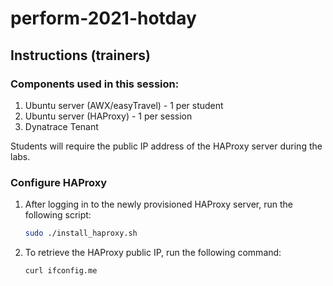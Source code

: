 # perform-2021-hotday

## Instructions (trainers)

### Components used in this session:

1. Ubuntu server (AWX/easyTravel) - 1 per student
1. Ubuntu server (HAProxy) - 1 per session
1. Dynatrace Tenant

Students will require the public IP address of the HAProxy server during the labs.

### Configure HAProxy

1. After logging in to the newly provisioned HAProxy server, run the following script:

    ```bash
    sudo ./install_haproxy.sh
    ```

2. To retrieve the HAProxy public IP, run the following command:

    ```bash
    curl ifconfig.me
    ```
